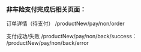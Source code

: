 ### 非车险支付完成后相关页面：

订单详情（待支付）
/productNew/pay/non/order

支付成功/失败
/productNew/pay/non/back/success：
/productNew/pay/non/back/error
